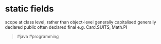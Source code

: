 # static fields
scope at class level, rather than object-level
generally capitalised
generally declared public
often declared final
e.g. Card.SUITS, Math.PI

> #java #programming 